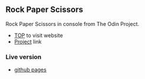 ## Rock Paper Scissors

Rock Paper Scissors in console from The Odin Project.

- [TOP](https://www.theodinproject.com/) to visit website
- [Project](https://www.theodinproject.com/lessons/foundations-rock-paper-scissors) link

### Live version

- [github pages](https://lukaszgromadzki.github.io/rock-paper-scissors/)
